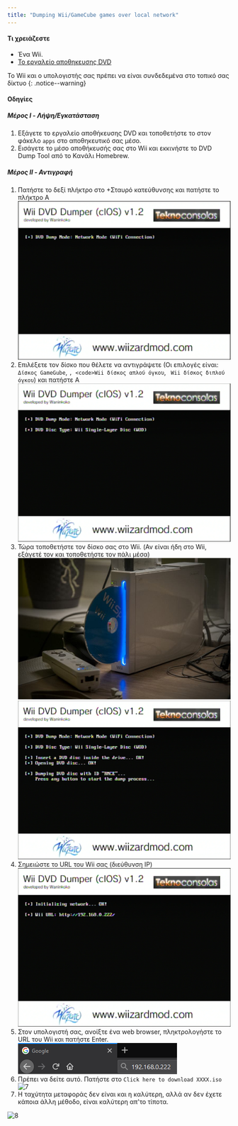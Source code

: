 ```yaml
---
title: "Dumping Wii/GameCube games over local network"
---
```


#### Τι χρειάζεστε

* Ένα Wii.
* [To εργαλείο αποθηκευσης DVD](/assets/files/DVDDumpTool.zip)

Το Wii και ο υπολογιστής σας πρέπει να είναι συνδεδεμένα στο τοπικό σας δίκτυο
{: .notice--warning}

#### Οδηγίες

##### Μέρος I - Λήψη/Εγκατάσταση

1. Εξάγετε το εργαλείο αποθήκευσης DVD και τοποθετήστε το στον φάκελο `apps` στο αποθηκευτικό σας μέσο.
1. Εισάγετε το μέσο αποθήκευσής σας στο Wii και εκκινήστε το DVD Dump Tool από το Κανάλι Homebrew.

##### Μέρος II - Αντιγραφή

1. Πατήστε το δεξί πλήκτρο στο +Σταυρό κατεύθυνσης και πατήστε το πλήκτρο Α ![2](/images/DumpDiscs_LAN/2.png)
1. Επιλέξετε τον δίσκο που θέλετε να αντιγράψετε (Οι επιλογές είναι: `Δίσκος GameGube`, `, <code>Wii δίσκος απλού όγκου`, ` Wii δίσκος διπλού όγκου`) και πατήστε Α ![3](/images/DumpDiscs_LAN/3.png)
1. Τώρα τοποθετήστε τον δίσκο σας στο Wii. (Αν είναι ήδη στο Wii, εξάγετέ τον και τοποθετήστε τον πάλι μέσα) ![InsertTheDisc](/images/DumpDiscs_LAN/insertthedisc.jpg) ![4](/images/DumpDiscs_LAN/4.png)
1. Σημειώστε το URL του Wii σας (διεύθυνση IP) ![5](/images/DumpDiscs_LAN/5.png)
1. Στον υπολογιστή σας, ανοίξτε ένα web browser, πληκτρολογήστε το URL του Wii και πατήστε Enter. ![6](/images/DumpDiscs_LAN/6.png)
1. Πρέπει να δείτε αυτό. Πατήστε στο `Click here to download XXXX.iso` ![7](/images/DumpDiscs_LAN/7.jpg)
1. Η ταχύτητα μεταφοράς δεν είναι και η καλύτερη, αλλά αν δεν έχετε κάποια άλλη μέθοδο, είναι καλύτερη απ'το τίποτα.

![8](/images/DumpDiscs_LAN/8.PNG)
